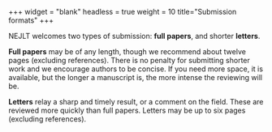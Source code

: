 +++
widget = "blank"
headless = true
weight = 10
title="Submission formats"
+++

NEJLT welcomes two types of submission: **full papers**, and shorter **letters**.

**Full papers** may be of any length, though we recommend about twelve pages (excluding references). There is no penalty for submitting shorter work and we encourage authors to be concise. If you need more space, it is available, but the longer a manuscript is, the more intense the reviewing will be. 

**Letters** relay a sharp and timely result, or a comment on the field. These are reviewed more quickly than full papers. Letters may be up to six pages (excluding references). 
